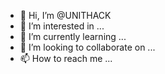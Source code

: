 - 👋 Hi, I’m @UNITHACK
- 👀 I’m interested in ...
- 🌱 I’m currently learning ...
- 💞️ I’m looking to collaborate on ...
- 📫 How to reach me ...

<!---
UNITHACK/UNITHACK is a ✨ special ✨ repository because its `README.md` (this file) appears on your GitHub profile.
You can click the Preview link to take a look at your changes.
--->
